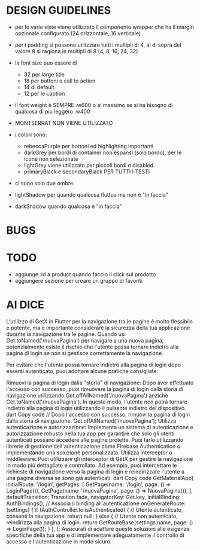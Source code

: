 # DESIGN GUIDELINES

- per le varie viste viene utilizzato il componente wrapper che ha il margin opzionale configurato (24 orizzontale, 16 verticale)
- per i padding si possono utilizzare tutti i multipli di 4, al di sopra del valore 8 si ragiona in multipli di 8 (4, 8, 16, 24, 32)
- la font size puo essere di
  - 32 per large title
  - 18 per bottoni e call to action
  - 14 di default
  - 12 per le caption
- il font weight è SEMPRE .w600 o al massimo se si ha bisogno di qualcosa di piu leggero .w400

- MONTSERRAT NON VIENE UTILIZZATO
- i colori sono:

  - rebeccaPurple per bottoni ed highlighting importanti
  - darkGrey per bordi di container non espansi (solo bordo), per le icone non selezionate
  - lightGrey viene utilizzato per piccoli bordi e disabled
  - primaryBlack e secondaryBlack PER TUTTI I TESTI

- ci sono solo due ombre:
- lightShadow per quando qualcosa fluttua ma non è "in faccia"
- darkShadow quando qualcosa è "in faccia"

# BUGS

# TODO

- aggiunge :id a product quando faccio il click sul prodotto
- aggiungere sezione per creare un gruppo di favoriti

# AI DICE

L'utilizzo di GetX in Flutter per la navigazione tra le pagine è molto flessibile e potente, ma è importante considerare la sicurezza della tua applicazione durante la navigazione tra le pagine. Quando usi Get.toNamed('/nuovaPagina') per navigare a una nuova pagina, potenzialmente esiste il rischio che l'utente possa tornare indietro alla pagina di login se non si gestisce correttamente la navigazione.

Per evitare che l'utente possa tornare indietro alla pagina di login dopo essersi autenticato, puoi adottare alcune pratiche consigliate:

Rimuovi la pagina di login dalla "storia" di navigazione:
Dopo aver effettuato l'accesso con successo, puoi rimuovere la pagina di login dalla storia di navigazione utilizzando Get.offAllNamed('/nuovaPagina') anziché Get.toNamed('/nuovaPagina'). In questo modo, l'utente non potrà tornare indietro alla pagina di login utilizzando il pulsante indietro del dispositivo.
dart
Copy code
// Dopo l'accesso con successo, rimuovi la pagina di login dalla storia di navigazione.
Get.offAllNamed('/nuovaPagina');
Utilizza autenticazione e autorizzazione:
Implementa un sistema di autenticazione e autorizzazione robusto nella tua app per garantire che solo gli utenti autenticati possano accedere alle pagine protette. Puoi farlo utilizzando librerie di gestione dell'autenticazione come Firebase Authentication o implementando una soluzione personalizzata.
Utilizza interceptor o middleware:
Puoi utilizzare gli interceptor di GetX per gestire la navigazione in modo più dettagliato e controllato. Ad esempio, puoi intercettare le richieste di navigazione verso la pagina di login e reindirizzare l'utente a una pagina diversa se sono già autenticati.
dart
Copy code
GetMaterialApp(
initialRoute: '/login',
getPages: [
GetPage(name: '/login', page: () => LoginPage()),
GetPage(name: '/nuovaPagina', page: () => NuovaPagina()),
],
defaultTransition: Transition.fade,
navigatorKey: Get.key,
initialBinding: AuthBindings(), // Associa il binding all'autenticazione
onGenerateRoute: (settings) {
if (AuthController.to.isAuthenticated) {
// Utente autenticato, consenti la navigazione.
return null;
} else {
// Utente non autenticato, reindirizza alla pagina di login.
return GetRouteBase(settings.name, page: () => LoginPage());
}
},
);
Assicurati di adattare queste soluzioni alle esigenze specifiche della tua app e di implementare adeguatamente il controllo di accesso e l'autenticazione in modo sicuro.
